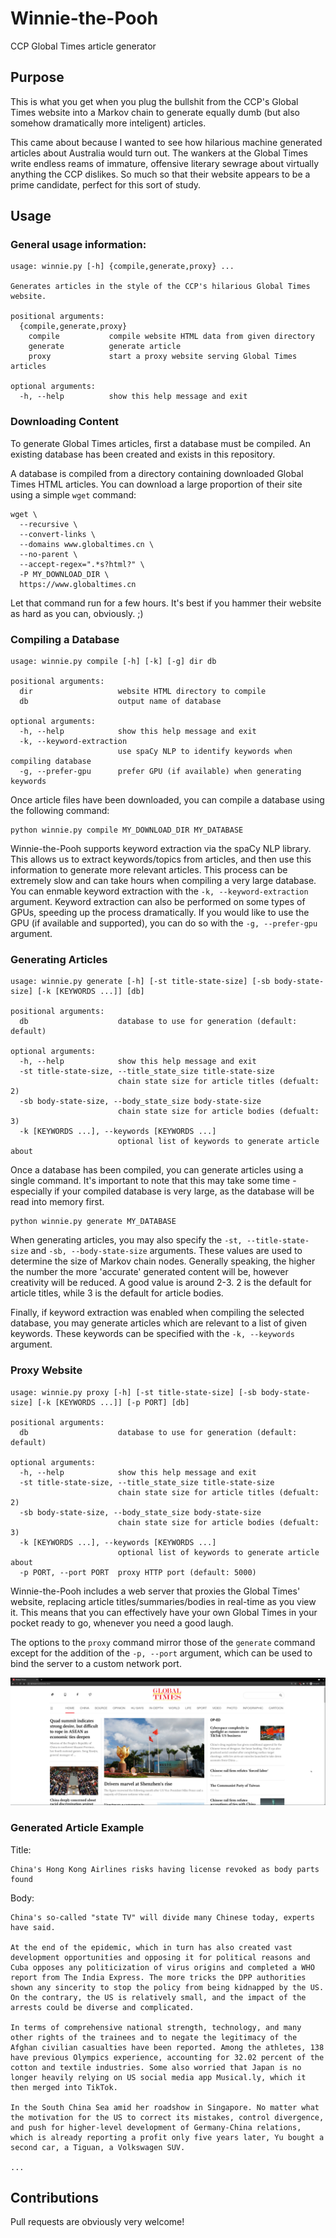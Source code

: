 # Winnie-the-Pooh
CCP Global Times article generator

## Purpose
This is what you get when you plug the bullshit from the CCP's Global Times website into a Markov chain to generate equally dumb (but also somehow dramatically more inteligent) articles.

This came about because I wanted to see how hilarious machine generated articles about Australia would turn out. The wankers at the Global Times write endless reams of immature, offensive literary sewrage about virtually anything the CCP dislikes. So much so that their website appears to be a prime candidate, perfect for this sort of study.

## Usage
### General usage information:
```
usage: winnie.py [-h] {compile,generate,proxy} ...

Generates articles in the style of the CCP's hilarious Global Times website.

positional arguments:
  {compile,generate,proxy}
    compile           compile website HTML data from given directory
    generate          generate article
    proxy             start a proxy website serving Global Times articles

optional arguments:
  -h, --help          show this help message and exit
```

### Downloading Content
To generate Global Times articles, first a database must be compiled. An existing database has been created and exists in this repository.

A database is compiled from a directory containing downloaded Global Times HTML articles. You can download a large proportion of their site using a simple `wget` command:
```
wget \
  --recursive \
  --convert-links \
  --domains www.globaltimes.cn \
  --no-parent \
  --accept-regex=".*s?html?" \
  -P MY_DOWNLOAD_DIR \
  https://www.globaltimes.cn
```

Let that command run for a few hours. It's best if you hammer their website as hard as you can, obviously. ;)

### Compiling a Database
```
usage: winnie.py compile [-h] [-k] [-g] dir db

positional arguments:
  dir                   website HTML directory to compile
  db                    output name of database

optional arguments:
  -h, --help            show this help message and exit
  -k, --keyword-extraction
                        use spaCy NLP to identify keywords when compiling database
  -g, --prefer-gpu      prefer GPU (if available) when generating keywords
```

Once article files have been downloaded, you can compile a database using the following command:
```
python winnie.py compile MY_DOWNLOAD_DIR MY_DATABASE
```

Winnie-the-Pooh supports keyword extraction via the spaCy NLP library. This allows us to extract keywords/topics from articles, and then use this information to generate more relevant articles. This process can be extremely slow and can take hours when compiling a very large database. You can enmable keyword extraction with the `-k, --keyword-extraction` argument. Keyword extraction can also be performed on some types of GPUs, speeding up the process dramatically. If you would like to use the GPU (if available and supported), you can do so with the `-g, --prefer-gpu` argument.

### Generating Articles
```
usage: winnie.py generate [-h] [-st title-state-size] [-sb body-state-size] [-k [KEYWORDS ...]] [db]

positional arguments:
  db                    database to use for generation (default: default)

optional arguments:
  -h, --help            show this help message and exit
  -st title-state-size, --title_state_size title-state-size
                        chain state size for article titles (defualt: 2)
  -sb body-state-size, --body_state_size body-state-size
                        chain state size for article bodies (defualt: 3)
  -k [KEYWORDS ...], --keywords [KEYWORDS ...]
                        optional list of keywords to generate article about
```

Once a database has been compiled, you can generate articles using a single command. It's important to note that this may take some time - especially if your compiled database is very large, as the database will be read into memory first.
```
python winnie.py generate MY_DATABASE
```

When generating articles, you may also specify the `-st, --title-state-size` and `-sb, --body-state-size` arguments. These values are used to determine the size of Markov chain nodes. Generally speaking, the higher the number the more 'accurate' generated content will be, however creativity will be reduced. A good value is around 2-3. 2 is the default for article titles, while 3 is the default for article bodies.

Finally, if keyword extraction was enabled when compiling the selected database, you may generate articles which are relevant to a list of given keywords. These keywords can be specified with the `-k, --keywords` argument.

### Proxy Website
```
usage: winnie.py proxy [-h] [-st title-state-size] [-sb body-state-size] [-k [KEYWORDS ...]] [-p PORT] [db]

positional arguments:
  db                    database to use for generation (default: default)

optional arguments:
  -h, --help            show this help message and exit
  -st title-state-size, --title_state_size title-state-size
                        chain state size for article titles (defualt: 2)
  -sb body-state-size, --body_state_size body-state-size
                        chain state size for article bodies (defualt: 3)
  -k [KEYWORDS ...], --keywords [KEYWORDS ...]
                        optional list of keywords to generate article about
  -p PORT, --port PORT  proxy HTTP port (default: 5000)

```

Winnie-the-Pooh includes a web server that proxies the Global Times' website, replacing article titles/summaries/bodies in real-time as you view it. This means that you can effectively have your own Global Times in your pocket ready to go, whenever you need a good laugh.

The options to the `proxy` command mirror those of the `generate` command except for the addition of the `-p, --port` argument, which can be used to bind the server to a custom network port.

![Behold the mentally deranged glory of our own Global Times](proxy.jpg)


### Generated Article Example
Title:
```
China's Hong Kong Airlines risks having license revoked as body parts found
```

Body:
```
China's so-called "state TV" will divide many Chinese today, experts have said. 

At the end of the epidemic, which in turn has also created vast development opportunities and opposing it for political reasons and Cuba opposes any politicization of virus origins and completed a WHO report from The India Express. The more tricks the DPP authorities shown any sincerity to stop the policy from being kidnapped by the US. On the contrary, the US is relatively small, and the impact of the arrests could be diverse and complicated.

In terms of comprehensive national strength, technology, and many other rights of the trainees and to negate the legitimacy of the Afghan civilian casualties have been reported. Among the athletes, 138 have previous Olympics experience, accounting for 32.02 percent of the cotton and textile industries. Some also worried that Japan is no longer heavily relying on US social media app Musical.ly, which it then merged into TikTok.

In the South China Sea amid her roadshow in Singapore. No matter what the motivation for the US to correct its mistakes, control divergence, and push for higher-level development of Germany-China relations, which is already reporting a profit only five years later, Yu bought a second car, a Tiguan, a Volkswagen SUV.

...
```

## Contributions
Pull requests are obviously very welcome!
